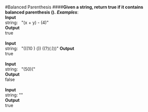 #Balanced Parenthesis
####**Given a string, return true if it contains balanced parenthesis ().**
_**Examples**_:
<br />
**Input** 
<br />
string:&nbsp;&nbsp;&nbsp;"(x + y) - (4)"	
**Output** 
<br />
true
<br />
<br />
**Input** 
<br />
string:&nbsp;&nbsp;&nbsp;"(((10 ) ()) ((?)(:)))"
**Output**
<br />
true
<br />
<br />
**Input** 
<br />
string:&nbsp;&nbsp;&nbsp;"(50)("
<br />
**Output**
<br />
false
<br />
<br />
**Input**
<br />
string: ""
<br />
**Output**
<br />
true
